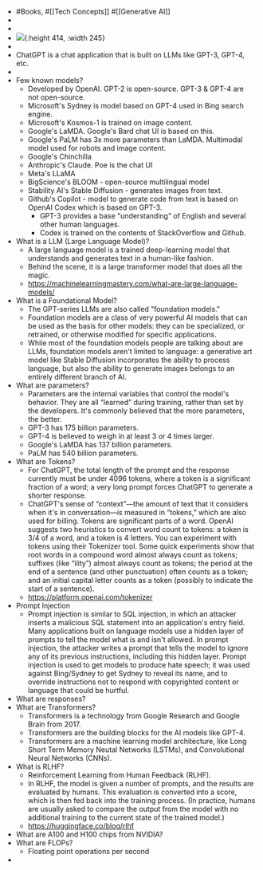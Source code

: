 - #Books, #[[Tech Concepts]] #[[Generative AI]]
-
-
- ![](https://learning.oreilly.com/api/v2/epubs/urn:orm:book:9781098152604/files/assets/cover.png){:height 414, :width 245}
-
- ChatGPT is a chat application that is built on LLMs like GPT-3, GPT-4, etc.
-
- Few known models?
	- Developed by OpenAI. GPT-2 is open-source. GPT-3 & GPT-4 are not open-source.
	- Microsoft's Sydney is model based on GPT-4 used in Bing search engine.
	- Microsoft's Kosmos-1 is trained on image content.
	- Google's LaMDA. Google's Bard chat UI is based on this.
	- Google's PaLM has 3x more parameters than LaMDA. Multimodal model used for robots and image content.
	- Google's Chinchilla
	- Anthropic's Claude. Poe is the chat UI
	- Meta's LLaMA
	- BigScience's BLOOM - open-source multilingual model
	- Stability AI's Stable Diffusion - generates images from text.
	- Github's Copilot - model to generate code from text is based on OpenAI Codex which is based on GPT-3.
		- GPT-3 provides a base "understanding" of English and several other human languages.
		- Codex is trained on the contents of StackOverflow and Github.
- What is a LLM (Large Language Model)?
	- A large language model is a trained deep-learning model that understands and generates text in a human-like fashion.
	- Behind the scene, it is a large transformer model that does all the magic.
	- https://machinelearningmastery.com/what-are-large-language-models/
- What is a Foundational Model?
	- The GPT-series LLMs are also called "foundation models."
	- Foundation models are a class of very powerful AI models that can be used as the basis for other models: they can be specialized, or retrained, or otherwise modified for specific applications.
	- While most of the foundation models people are talking about are LLMs, foundation models aren't limited to language: a generative art model like Stable Diffusion incorporates the ability to process language, but also the ability to generate images belongs to an entirely different branch of AI.
- What are parameters?
	- Parameters are the internal variables that control the model's behavior. They are all “learned” during training, rather than set by the developers. It's commonly believed that the more parameters, the better.
	- GPT-3 has 175 billion parameters.
	- GPT-4 is believed to weigh in at least 3 or 4 times larger.
	- Google's LaMDA has 137 billion parameters.
	- PaLM has 540 billion parameters.
- What are Tokens?
	- For ChatGPT, the total length of the prompt and the response currently must be under 4096 tokens, where a token is a significant fraction of a word; a very long prompt forces ChatGPT to generate a shorter response.
	- ChatGPT's sense of “context”—the amount of text that it considers when it's in conversation—is measured in “tokens,” which are also used for billing. Tokens are significant parts of a word. OpenAI suggests two heuristics to convert word count to tokens: a token is 3/4 of a word, and a token is 4 letters. You can experiment with tokens using their Tokenizer tool. Some quick experiments show that root words in a compound word almost always count as tokens; suffixes (like “ility”) almost always count as tokens; the period at the end of a sentence (and other punctuation) often counts as a token; and an initial capital letter counts as a token (possibly to indicate the start of a sentence).
	- https://platform.openai.com/tokenizer
- Prompt Injection
	- Prompt injection is similar to SQL injection, in which an attacker inserts a malicious SQL statement into an application's entry field. Many applications built on language models use a hidden layer of prompts to tell the model what is and isn't allowed. In prompt injection, the attacker writes a prompt that tells the model to ignore any of its previous instructions, including this hidden layer. Prompt injection is used to get models to produce hate speech; it was used against Bing/Sydney to get Sydney to reveal its name, and to override instructions not to respond with copyrighted content or language that could be hurtful.
- What are responses?
- What are Transformers?
	- Transformers is a technology from Google Research and Google Brain from 2017.
	- Transformers are the building blocks for the AI models like GPT-4.
	- Transformers are a machine learning model architecture, like Long Short Term Memory Neutal Networks (LSTMs), and Convolutional Neural Networks (CNNs).
- What is RLHF?
	- Reinforcement Learning from Human Feedback (RLHF).
	- In RLHF, the model is given a number of prompts, and the results are evaluated by humans. This evaluation is converted into a score, which is then fed back into the training process. (In practice, humans are usually asked to compare the output from the model with no additional training to the current state of the trained model.)
	- https://huggingface.co/blog/rlhf
- What are A100 and H100 chips from NVIDIA?
- What are FLOPs?
	- Floating point operations per second
-